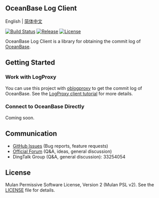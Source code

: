OceanBase Log Client
--------------------

English | [简体中文](README_CN.md)

[![Build Status](https://github.com/oceanbase/oblogclient/actions/workflows/maven_publish_snapshot.yml/badge.svg?branch=master)](https://github.com/oceanbase/oblogclient/actions/workflows/maven_publish_snapshot.yml)
[![Release](https://img.shields.io/github/release/oceanbase/oblogclient.svg)](https://github.com/oceanbase/oblogclient/releases)
[![License](https://img.shields.io/badge/license-Mulan%20PSL%20v2-green.svg)](LICENSE)

OceanBase Log Client is a library for obtaining the commit log of [OceanBase](https://github.com/oceanbase/oceanbase).

Getting Started
---------------

### Work with LogProxy

You can use this project with [oblogproxy](https://github.com/oceanbase/oblogproxy) to get the commit log of OceanBase. See the [LogProxy client tutorial](docs/quickstart/logproxy-client-tutorial.md) for more details.

### Connect to OceanBase Directly

Coming soon.

Communication
---------------
* [GitHub Issues](https://github.com/oceanbase/oblogclient/issues) (Bug reports, feature requests)
* [Official Forum](https://ask.oceanbase.com/) (Q&A, ideas, general discussion)
* DingTalk Group (Q&A, general discussion): 33254054

License
-------
Mulan Permissive Software License, Version 2 (Mulan PSL v2). See the [LICENSE](LICENCE) file for details.
